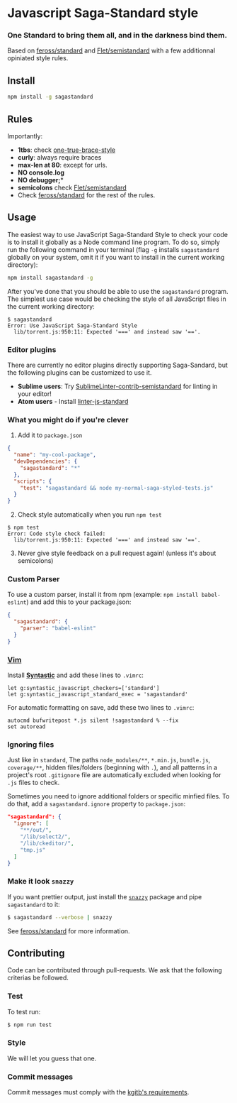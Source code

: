 # Javascript Saga-Standard style
### One Standard to bring them all, and in the darkness bind them.

Based on [feross/standard] and [Flet/semistandard] with a few additionnal opiniated style rules.

## Install
```bash
npm install -g sagastandard
```

## Rules
Importantly:
- **1tbs**: check [one-true-brace-style](http://eslint.org/docs/rules/brace-style)
- **curly**: always require braces
- **max-len at 80**: except for urls.
- **NO console.log**
- **NO debugger;***
- **semicolons** check [Flet/semistandard]
- Check [feross/standard] for the rest of the rules.

## Usage

The easiest way to use JavaScript Saga-Standard Style to check your code is to install it globally as a Node command line program. To do so, simply run the following command in your terminal (flag `-g` installs `sagastandard` globally on your system, omit it if you want to install in the current working directory):

```bash
npm install sagastandard -g
```

After you've done that you should be able to use the `sagastandard` program. The simplest use case would be checking the style of all JavaScript files in the current working directory:

```
$ sagastandard
Error: Use JavaScript Saga-Standard Style
  lib/torrent.js:950:11: Expected '===' and instead saw '=='.
```

### Editor plugins

There are currently no editor plugins directly supporting Saga-Sandard, but the following plugins can be customized to use it.

- **Sublime users**: Try [SublimeLinter-contrib-semistandard](https://github.com/Flet/SublimeLinter-contrib-semistandard) for linting in your editor!
- **Atom users** - Install [linter-js-standard](https://atom.io/packages/linter-js-standard)

### What you might do if you're clever

1. Add it to `package.json`

  ```json
  {
    "name": "my-cool-package",
    "devDependencies": {
      "sagastandard": "*"
    },
    "scripts": {
      "test": "sagastandard && node my-normal-saga-styled-tests.js"
    }
  }
  ```

2. Check style automatically when you run `npm test`

  ```
  $ npm test
  Error: Code style check failed:
    lib/torrent.js:950:11: Expected '===' and instead saw '=='.
  ```

3. Never give style feedback on a pull request again! (unless it's about semicolons)

### Custom Parser
To use a custom parser, install it from npm (example: `npm install babel-eslint`) and add this to your package.json:

```json
{
  "sagastandard": {
    "parser": "babel-eslint"
  }
}
```

### [Vim](http://www.vim.org/)

Install **[Syntastic][vim-1]** and add these lines to `.vimrc`:

```vim
let g:syntastic_javascript_checkers=['standard']
let g:syntastic_javascript_standard_exec = 'sagastandard'
```

For automatic formatting on save, add these two lines to `.vimrc`:

```vim
autocmd bufwritepost *.js silent !sagastandard % --fix
set autoread
```

[vim-1]: https://github.com/scrooloose/syntastic

### Ignoring files

Just like in `standard`, The paths `node_modules/**`, `*.min.js`, `bundle.js`, `coverage/**`, hidden files/folders (beginning with `.`), and all patterns in a project's root `.gitignore` file are automatically excluded when looking for `.js` files to check.

Sometimes you need to ignore additional folders or specific minfied files. To do that, add a `sagastandard.ignore` property to `package.json`:

```json
"sagastandard": {
  "ignore": [
    "**/out/",
    "/lib/select2/",
    "/lib/ckeditor/",
    "tmp.js"
  ]
}
```

### Make it look `snazzy`
If you want prettier output, just install the [`snazzy`](https://github.com/feross/snazzy) package and pipe `sagastandard` to it:

```bash
$ sagastandard --verbose | snazzy
```

See [feross/standard] for more information.

## Contributing
Code can be contributed through pull-requests. We ask that the following criterias be followed.

### Test
To test run:
```bash
$ npm run test
```

### Style
We will let you guess that one.

### Commit messages
Commit messages must comply with the [kgitb's requirements](https://github.com/Sagacify/komitet-gita-bezopasnosti#commit-message-format).

[feross/standard]: https://github.com/feross/standard
[Flet/semistandard]: https://github.com/Flet/semistandard

